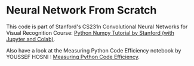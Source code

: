 # Neural Network From Scratch

This code is part of Stanford's CS231n Convolutional Neural Networks for Visual Recognition Course: [Python Numpy Tutorial by Stanford (with Jupyter and Colab)](https://cs231n.github.io/python-numpy-tutorial/).

Also have a look at the Measuring Python Code Efficiency notebook by YOUSSEF HOSNI : [ Measuring Python Code Efficiency](https://www.kaggle.com/code/youssef19/measuring-python-code-efficiency/notebook).
